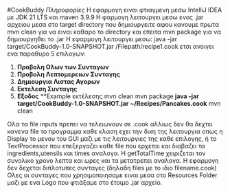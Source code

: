 #CookBuddy
*Πληροφορίες*
Η εφαρμογη ειναι φτιαγμενη μεσω IntelliJ IDEA με JDK 21 LTS και maven 3.9.9
Η φαρμογη λειτουργει μεσω ενος .jar αρχειου μεσα στο target directory 
που δημιουργειτε αφου κανουμε πρωτα mvn clean για να ειναι καθαρο το directory και επειτα mvn package για να δημιουργηθει το .jar
Η εφαρμογη λειτουργει μεσω: java -jar target/CookBuddy-1.0-SNAPSHOT.jar /Filepath/recipe1.cook
ετσι ανοιγει ενα παραθυρο 5 επιλογων:
1. __**Προβολη Ολων των Συνταγων**__
2. __**Προβολη Λεπτομερειων Συνταγης**__
3. __**Δημιουργια Λιστας Αγορων**__
4. __**Εκτελεση Συνταγης**__
5. __**Εξοδος**__
**Example εκτέλεσης
mvn clean
mvn package
__java -jar target/CookBuddy-1.0-SNAPSHOT.jar ~/Recipes/Pancakes.cook__
mvn clean

Ολα τα file inputs πρεπει να τελειωνουν σε .cook αλλιως δεν θα δεχτει κανενα file το προγραμμα
καθε κλαση εχει την δικη της λειτουργια οπως η Display το μενου του GUI μαζι με τις λειτουργιες της καθε επιλογης, ή το TextProcessor που επεξεργαζει καθε file που ερχεται και διαβαζει τα ingredients,utensils και times αναλογα.
Η getTotalTime χειριζεται τον συνολικο χρονο λεπτα και ωρες και τα μετατρεπει αναλογα.
Η εφαρμογη δεν δεχεται διπλοτυπες συνταγες (δηλαδη files με το ιδιο filename.cook)
Ολες οι συνταγες που χρησιμοποιησαμε ειναι μεσα στο Resources Folder μαζι με ενα Logo που φτιάξαμε στο έτοιμο .jar αρχείο.
